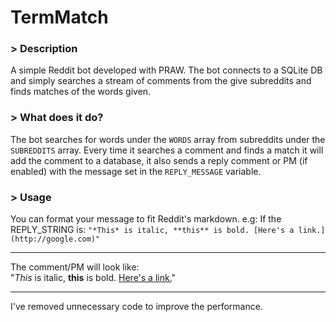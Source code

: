 TermMatch
================

### > Description
A simple Reddit bot developed with PRAW.
The bot connects to a SQLite DB and simply searches a stream of comments from the give subreddits and finds matches of the words given.

### > What does it do?
The bot searches for words under the `WORDS` array from subreddits under the `SUBREDDITS` array.
Every time it searches a comment and finds a match it will add the comment to a database, it also sends a reply comment or PM (if enabled) with the message set in the `REPLY_MESSAGE` variable.  

### > Usage
You can format your message to fit Reddit's markdown. e.g:
If the REPLY_STRING is: 
`"*This* is italic, **this** is bold. [Here's a link.](http://google.com)"`
***
The comment/PM will look like:  
"*This* is italic, **this** is bold. [Here's a link.](http://google.com)" 
***

I've removed unnecessary code to improve the performance.
